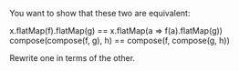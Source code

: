 You want to show that these two are equivalent:

x.flatMap(f).flatMap(g) == x.flatMap(a => f(a).flatMap(g)) compose(compose(f, g), h) == compose(f,
compose(g, h))

Rewrite one in terms of the other.
